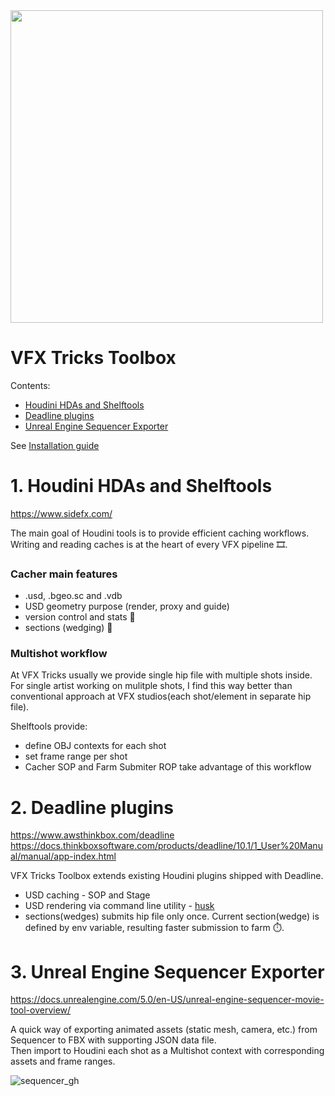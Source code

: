 <img src="https://user-images.githubusercontent.com/9046931/172026803-81ad8335-fa79-42b7-989d-2fd32e1f2168.svg" width="500">

# VFX Tricks Toolbox

Contents:
- [Houdini HDAs and Shelftools](https://github.com/VFX-Tricks/VFX-Tricks-Toolbox/blob/main/README.md#1-houdini-hdas-and-shelftools)
- [Deadline plugins](https://github.com/VFX-Tricks/VFX-Tricks-Toolbox/blob/main/README.md#2-deadline-plugins)
- [Unreal Engine Sequencer Exporter](https://github.com/VFX-Tricks/VFX-Tricks-Toolbox/blob/main/README.md#3-unreal-engine-sequencer-exporter)

See [Installation guide](VFXTricksToolbox_install_guide_en.pdf)

# 1. Houdini HDAs and Shelftools
https://www.sidefx.com/

The main goal of Houdini tools is to provide efficient caching workflows. Writing and reading caches is at the heart of every VFX pipeline 🎞️.

### Cacher main features
- .usd, .bgeo.sc and .vdb
- USD geometry purpose (render, proxy and guide)
- version control and stats 📝
- sections (wedging) 🍕

### Multishot workflow
At VFX Tricks usually we provide single hip file with multiple shots inside. For single artist working on mulitple shots, I find this way better than conventional approach at VFX studios(each shot/element in separate hip file).

Shelftools provide:
- define OBJ contexts for each shot
- set frame range per shot
- Cacher SOP and Farm Submiter ROP take advantage of this workflow

# 2. Deadline plugins
https://www.awsthinkbox.com/deadline <br>
https://docs.thinkboxsoftware.com/products/deadline/10.1/1_User%20Manual/manual/app-index.html

VFX Tricks Toolbox extends existing Houdini plugins shipped with Deadline.

- USD caching - SOP and Stage
- USD rendering via command line utility - [husk](https://www.sidefx.com/docs/houdini/ref/utils/husk.html)
- sections(wedges) submits hip file only once. Current section(wedge) is defined by env variable, resulting faster submission to farm ⏱️.

# 3. Unreal Engine Sequencer Exporter
https://docs.unrealengine.com/5.0/en-US/unreal-engine-sequencer-movie-tool-overview/

A quick way of exporting animated assets (static mesh, camera, etc.) from Sequencer to FBX with supporting JSON data file. <br>
Then import to Houdini each shot as a Multishot context with corresponding assets and frame ranges.

![sequencer_gh](https://user-images.githubusercontent.com/9046931/172036894-9816bc65-295e-4f32-974a-8148c01ccc5d.jpg)



